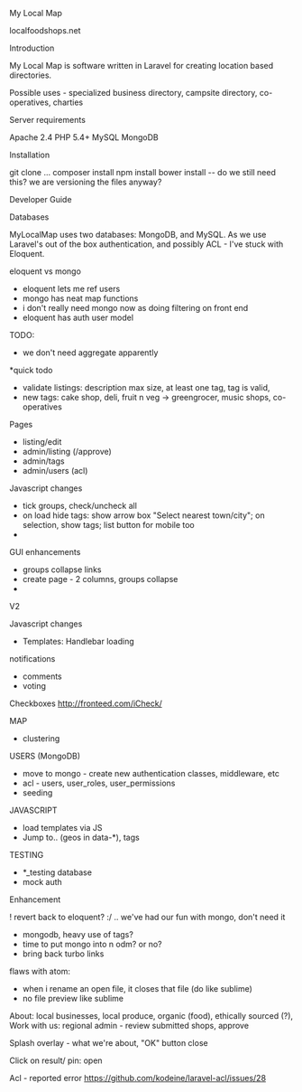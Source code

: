 My Local Map

localfoodshops.net

Introduction

My Local Map is software written in Laravel for creating location based directories.

Possible uses - specialized business directory, campsite directory, co-operatives, charties

Server requirements

Apache 2.4
PHP 5.4+
MySQL
MongoDB

Installation

git clone ...
composer install
npm install
bower install -- do we still need this? we are versioning the files anyway?

Developer Guide

Databases

MyLocalMap uses two databases: MongoDB, and MySQL. As we use Laravel's out of the box
authentication, and possibly ACL - I've stuck with Eloquent.



eloquent vs mongo
- eloquent lets me ref users
- mongo has neat map functions
- i don't really need mongo now as doing filtering on front end
- eloquent has auth user model


TODO:

* we don't need aggregate apparently

*quick todo
- validate listings: description max size, at least one tag, tag is valid, 
- new tags: cake shop, deli, fruit n veg -> greengrocer, music shops, co-operatives

Pages

- listing/edit
- admin/listing (/approve)
- admin/tags
- admin/users (acl)


Javascript changes
- tick groups, check/uncheck all
- on load hide tags: show arrow box "Select nearest town/city"; on selection,
    show tags; list button for mobile too
-

GUI enhancements
- groups collapse links
- create page - 2 columns, groups collapse
-



V2

Javascript changes
- Templates: Handlebar loading

notifications

- comments
- voting

Checkboxes
http://fronteed.com/iCheck/

MAP
- clustering

USERS (MongoDB)
- move to mongo - create new authentication classes, middleware, etc
- acl - users, user_roles, user_permissions
- seeding

JAVASCRIPT
- load templates via JS
- Jump to.. (geos in data-*), tags

TESTING
- *_testing database
- mock auth

Enhancement


! revert back to eloquent? :/ .. we've had our fun with mongo, don't need it
- mongodb, heavy use of tags?
- time to put mongo into n odm? or no?
- bring back turbo links










flaws with atom:
- when i rename an open file, it closes that file (do like sublime)
- no file preview like sublime



About: local businesses, local produce, organic (food), ethically sourced (?),
Work with us: regional admin - review submitted shops, approve

Splash overlay - what we're about, "OK" button close



Click on result/ pin: open


Acl - reported error
https://github.com/kodeine/laravel-acl/issues/28
